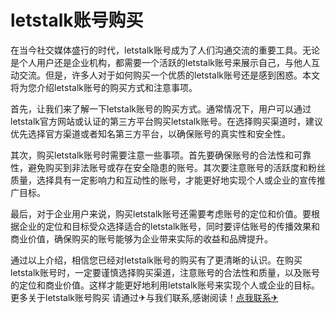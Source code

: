 # letstalk账号购买

在当今社交媒体盛行的时代，letstalk账号成为了人们沟通交流的重要工具。无论是个人用户还是企业机构，都需要一个活跃的letstalk账号来展示自己，与他人互动交流。但是，许多人对于如何购买一个优质的letstalk账号还是感到困惑。本文将为您介绍letstalk账号的购买方式和注意事项。

首先，让我们来了解一下letstalk账号的购买方式。通常情况下，用户可以通过letstalk官方网站或认证的第三方平台购买letstalk账号。在选择购买渠道时，建议优先选择官方渠道或者知名第三方平台，以确保账号的真实性和安全性。

其次，购买letstalk账号时需要注意一些事项。首先要确保账号的合法性和可靠性，避免购买到非法账号或存在安全隐患的账号。其次要注意账号的活跃度和粉丝质量，选择具有一定影响力和互动性的账号，才能更好地实现个人或企业的宣传推广目标。

最后，对于企业用户来说，购买letstalk账号还需要考虑账号的定位和价值。要根据企业的定位和目标受众选择适合的letstalk账号，同时要评估账号的传播效果和商业价值，确保购买的账号能够为企业带来实际的收益和品牌提升。

通过以上介绍，相信您已经对letstalk账号的购买有了更清晰的认识。在购买letstalk账号时，一定要谨慎选择购买渠道，注意账号的合法性和质量，以及账号的定位和商业价值。这样才能更好地利用letstalk账号来实现个人或企业的目标。更多关于letstalk账号购买 请通过✈与我们联系,感谢阅读！[点我联系✈](https://web.G208.com)
